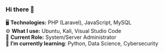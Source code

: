 ### Hi there 👋

:desktop_computer: <strong>Technologies:</strong> PHP (Laravel), JavaScript, MySQL
<br>
⚙️ <strong>What I use:</strong> Ubuntu, Kali, Visual Studio Code
<br>
:briefcase: <strong>Current Role:</strong> System/Server Administrator
<br>
🌱 <strong>I’m currently learning</strong>: Python, Data Science, Cybersecurity

<!--
**morsomnibus/morsomnibus** is a ✨ _special_ ✨ repository because its `README.md` (this file) appears on your GitHub profile.

Here are some ideas to get you started:

- 🔭 I’m currently working on ...
- 🌱 I’m currently learning ...
- 👯 I’m looking to collaborate on ...
- 🤔 I’m looking for help with ...
- 💬 Ask me about ...
- 📫 How to reach me: ...
- 😄 Pronouns: ...
- ⚡ Fun fact: ...
-->
